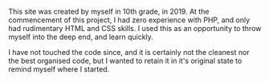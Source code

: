 This site was created by myself in 10th grade, in 2019.
At the commencement of this project, I had zero experience with PHP, and only had rudimentary HTML and CSS skills.
I used this as an opportunity to throw myself into the deep end, and learn quickly.

I have not touched the code since, and it is certainly not the cleanest nor the best organised code, but I wanted to retain it in it's original state to remind myself where I started.

